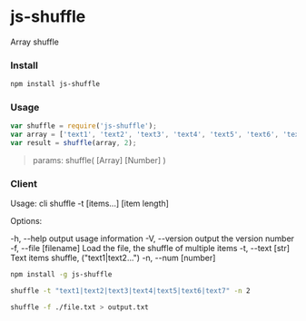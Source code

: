 # js-shuffle
Array shuffle

### Install

```bash
npm install js-shuffle
```

### Usage

```js
var shuffle = require('js-shuffle');
var array = ['text1', 'text2', 'text3', 'text4', 'text5', 'text6', 'text7'];
var result = shuffle(array, 2);
```

> params: shuffle( [Array] [Number] )

### Client

Usage: cli shuffle -t [items...] [item length]

Options:

  -h, --help             output usage information
  -V, --version          output the version number
  -f, --file [filename]  Load the file, the shuffle of multiple items
  -t, --text [str]       Text items shuffle, ("text1|text2...")
  -n, --num [number]   

```bash
npm install -g js-shuffle

shuffle -t "text1|text2|text3|text4|text5|text6|text7" -n 2

shuffle -f ./file.txt > output.txt
```
